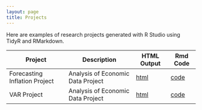 ```yaml
---
layout: page
title: Projects
---
```


Here are examples of research projects generated with R Studio using TidyR and RMarkdown.

Project | Description | HTML Output | Rmd Code
--- | --- | --- | ---
Forecasting Inflation Project | Analysis of Economic Data Project | [html](https://sheridanmeek.github.io/Forecasting-Project/) | [code](https://github.com/sheridanmeek/Forecasting-Project)
VAR Project | Analysis of Economic Data Project | [html](https://sheridanmeek.github.io/VAR_VECM-Project/) | [code](https://github.com/sheridanmeek/VAR_VECM-Project)